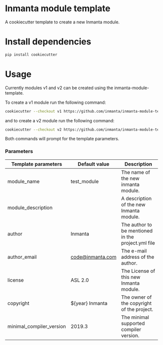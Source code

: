 # Inmanta module template

A cookiecutter template to create a new Inmanta module.

# Install dependencies

```bash
pip install cookiecutter
```

# Usage
Currently modules v1 and v2 can be created using the inmanta-module-template.

To create a v1 module run the following command:
```bash
cookiecutter --checkout v1 https://github.com/inmanta/inmanta-module-template.git
```

and to create a v2 module run the following command:
```bash
cookiecutter --checkout v2 https://github.com/inmanta/inmanta-module-template.git
```

Both commands will prompt for the template parameters.

### Parameters

| Template parameters        | Default value               | Description                                                        |
|----------------------------|-----------------------------|--------------------------------------------------------------------|
| module_name                | test_module                 | The name of the new inmanta module.                                |
| module_description         |                             | A description of the new Inmanta module.                           |
| author                     | Inmanta                     | The author to be mentioned in the project.yml file                 |
| author_email               | code@inmanta.com            | The e-mail address of the author.                                  |
| license                    | ASL 2.0                     | The License of this new Inmanta module.                            |
| copyright                  | ${year} Inmanta             | The owner of the copyright of the project.                         |
| minimal_compiler_version   | 2019.3                      | The minimal supported compiler version.                            |
